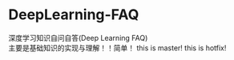 # DeepLearning-FAQ
深度学习知识自问自答(Deep Learning FAQ)  
主要是基础知识的实现与理解！！简单！
this is master!
this is hotfix!

